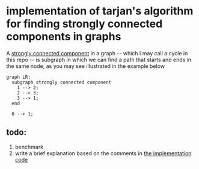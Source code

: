 # implementation of tarjan's algorithm for finding strongly connected components in graphs

A [strongly connected component](https://en.wikipedia.org/wiki/Strongly_connected_component) in a graph -- which I may call a cycle in this repo -- is subgraph in which we can find a path that starts and ends in the same node, as you may see illustrated in the example below

```mermaid
graph LR;
  subgraph strongly connected component
    1 --> 2;
    2 --> 3;
    3 --> 1;
  end

  0 --> 1;
```

## todo:
1. benchmark
2. write a brief explanation based on the comments in [the implementation code](src/tarjan.cc)
